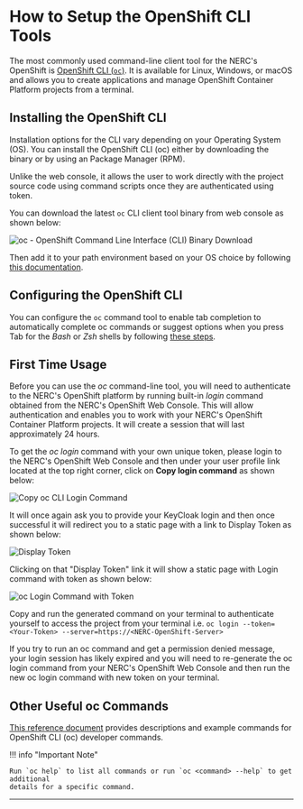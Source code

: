 # How to Setup the OpenShift CLI Tools

The most commonly used command-line client tool for the NERC's OpenShift is
[OpenShift CLI (`oc`)](https://docs.openshift.com/container-platform/4.17/cli_reference/openshift_cli/getting-started-cli.html#cli-getting-started).
It is available for Linux, Windows, or macOS and allows you to create
applications and manage OpenShift Container Platform projects from a terminal.

## Installing the OpenShift CLI

Installation options for the CLI vary depending on your Operating System (OS).
You can install the OpenShift CLI (oc) either by downloading the binary or by using
an Package Manager (RPM).

Unlike the web console, it allows the user to work directly with the project
source code using command scripts once they are authenticated using token.

You can download the latest `oc` CLI client tool binary from web console as shown
below:

![oc - OpenShift Command Line Interface (CLI) Binary Download](images/CLI-login-tools.png)

Then add it to your path environment based on your OS choice by following [this documentation](https://docs.openshift.com/container-platform/4.17/cli_reference/openshift_cli/getting-started-cli.html#installing-openshift-cli).

## Configuring the OpenShift CLI

You can configure the `oc` command tool to enable tab completion to automatically
complete oc commands or suggest options when you press Tab for the _Bash_ or _Zsh_
shells by following [these steps](https://docs.openshift.com/container-platform/4.17/cli_reference/openshift_cli/configuring-cli.html).

## First Time Usage

Before you can use the _oc_ command-line tool, you will need to authenticate to the
NERC's OpenShift platform by running built-in _login_ command obtained from the
NERC's OpenShift Web Console. This will allow authentication and enables you to
work with your NERC's OpenShift Container Platform projects. It will create a session
that will last approximately 24 hours.

To get the _oc login_ command with your own unique token, please login to the NERC's
OpenShift Web Console and then under your user profile link located at the top right
corner, click on **Copy login command** as shown below:

![Copy oc CLI Login Command](images/copy-oc-cli-login-command.png)

It will once again ask you to provide your KeyCloak login and then once successful
it will redirect you to a static page with a link to Display Token as shown below:

![Display Token](images/display-token.png)

Clicking on that "Display Token" link it will show a static page with Login command
with token as shown below:

![oc Login Command with Token](images/oc-login-command.png)

Copy and run the generated command on your terminal to authenticate yourself to
access the project from your terminal i.e. `oc login --token=<Your-Token> --server=https://<NERC-OpenShift-Server>`

If you try to run an oc command and get a permission denied message, your login
session has likely expired and you will need to re-generate the oc login command
from your NERC's OpenShift Web Console and then run the new oc login command with
new token on your terminal.

## Other Useful oc Commands

[This reference document](https://docs.openshift.com/container-platform/4.17/cli_reference/openshift_cli/developer-cli-commands.html)
provides descriptions and example commands for OpenShift CLI (oc) developer commands.

!!! info "Important Note"

    Run `oc help` to list all commands or run `oc <command> --help` to get additional
    details for a specific command.

---
